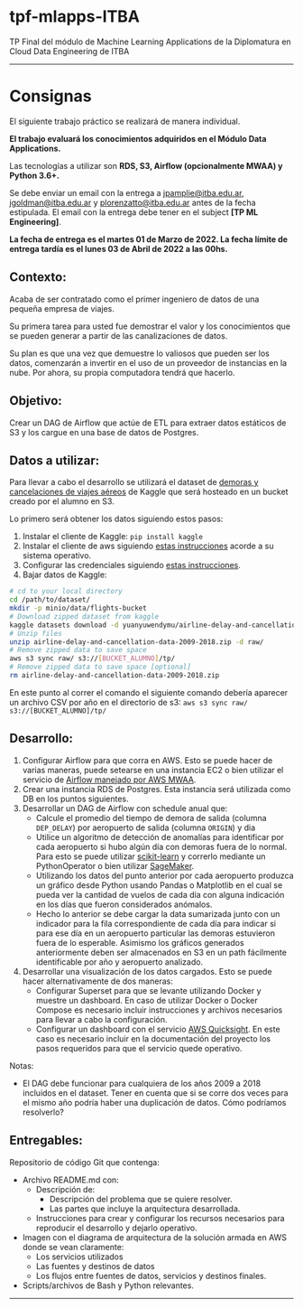# tpf-mlapps-ITBA
TP Final del módulo de Machine Learning Applications de la Diplomatura en Cloud Data Engineering de ITBA

---
# Consignas

El siguiente trabajo práctico se realizará de manera individual.

**El trabajo evaluará los conocimientos adquiridos en el Módulo Data
Applications.**

Las tecnologías a utilizar son **RDS, S3, Airflow (opcionalmente MWAA) y
Python 3.6+.**

Se debe enviar un email con la entrega a jpamplie@itba.edu.ar,
jgoldman@itba.edu.ar y plorenzatto@itba.edu.ar antes de la fecha estipulada.
El email con la entrega debe tener en el subject **[TP ML Engineering]**.

**La fecha de entrega es el martes 01 de Marzo de 2022. La fecha límite de
entrega tardía es el lunes 03 de Abril de 2022 a las 00hs.**

## Contexto:

Acaba de ser contratado como el primer ingeniero de datos de una pequeña
empresa de viajes.

Su primera tarea para usted fue demostrar el valor y los conocimientos que se
pueden generar a partir de las canalizaciones de datos.

Su plan es que una vez que demuestre lo valiosos que pueden ser los datos,
comenzarán a invertir en el uso de un proveedor de instancias en la nube.
Por ahora, su propia computadora tendrá que hacerlo.

## Objetivo:

Crear un DAG de Airflow que actúe de ETL para extraer datos estáticos de S3
y los cargue en una base de datos de Postgres.

## Datos a utilizar:
Para llevar a cabo el desarrollo se utilizará el dataset de [demoras y cancelaciones
de viajes aéreos](https://www.kaggle.com/yuanyuwendymu/airline-delay-and-cancellation-data-2009-2018?select=2009.csv) de Kaggle que será hosteado en un bucket creado por el alumno en S3.

Lo primero será obtener los datos siguiendo estos pasos:
1. Instalar el cliente de Kaggle: `pip install kaggle`
2. Instalar el cliente de aws siguiendo [estas instrucciones](https://docs.aws.amazon.com/cli/latest/userguide/getting-started-install.html) acorde a su sistema
operativo.
3. Configurar las credenciales siguiendo [estas instrucciones](https://github.com/Kaggle/kaggle-api#api-credentials).
4. Bajar datos de Kaggle:

```bash
# cd to your local directory
cd /path/to/dataset/
mkdir -p minio/data/flights-bucket
# Download zipped dataset from kaggle
kaggle datasets download -d yuanyuwendymu/airline-delay-and-cancellation-data-2009-2018
# Unzip files
unzip airline-delay-and-cancellation-data-2009-2018.zip -d raw/
# Remove zipped data to save space
aws s3 sync raw/ s3://[BUCKET_ALUMNO]/tp/
# Remove zipped data to save space [optional]
rm airline-delay-and-cancellation-data-2009-2018.zip
```

En este punto al correr el comando el siguiente comando debería aparecer un
archivo CSV por año en el directorio de s3:
`aws s3 sync raw/ s3://[BUCKET_ALUMNO]/tp/`

## Desarrollo:

1. Configurar Airflow para que corra en AWS. Esto se puede hacer de varias maneras, puede setearse en una instancia EC2 o bien utilizar el servicio de [Airflow manejado por AWS MWAA](https://aws.amazon.com/managed-workflows-for-apache-airflow/).
2. Crear una instancia RDS de Postgres. Esta instancia será utilizada como DB en los puntos siguientes.
3. Desarrollar un DAG de Airflow con schedule anual que:
    * Calcule el promedio del tiempo de demora de salida (columna `DEP_DELAY`) por aeropuerto de salida (columna `ORIGIN`) y dia
    * Utilice un algoritmo de detección de anomalías para identificar por cada aeropuerto si hubo algún día con demoras fuera de lo normal. Para esto se puede utilizar [scikit-learn](https://scikit-learn.org/stable/modules/outlier_detection.html) y correrlo mediante un PythonOperator o bien utilizar [SageMaker](https://aws.amazon.com/blogs/machine-learning/use-the-built-in-amazon-sagemaker-random-cut-forest-algorithm-for-anomaly-detection/).
    * Utilizando los datos del punto anterior por cada aeropuerto produzca un gráfico desde Python usando Pandas o Matplotlib en el cual se pueda ver la cantidad de vuelos de cada día con alguna indicación en los días que fueron considerados anómalos.
    * Hecho lo anterior se debe cargar la data sumarizada junto con un indicador para la fila correspondiente de cada día para indicar si para ese día en un aeropuerto particular las demoras estuvieron fuera de lo esperable. Asimismo los gráficos generados anteriormente deben ser almacenados en S3 en un path fácilmente identificable por año y aeropuerto analizado.
4. Desarrollar una visualización de los datos cargados. Esto se puede hacer alternativamente de dos maneras:
    * Configurar Superset para que se levante utilizando Docker y muestre un dashboard. En caso de utilizar Docker o Docker Compose es necesario incluir instrucciones y archivos necesarios para llevar a cabo la configuración.
    * Configurar un dashboard con el servicio [AWS Quicksight](https://aws.amazon.com/quicksight/). En este caso es necesario incluir en la documentación del proyecto los pasos requeridos para que el servicio quede operativo.

Notas:
- El DAG debe funcionar para cualquiera de los años 2009 a 2018 incluidos en el dataset. Tener en cuenta que si se corre dos veces para el mismo año podría haber una duplicación de datos. Cómo podríamos resolverlo?

## Entregables:
Repositorio de código Git que contenga:
- Archivo README.md con:
    - Descripción de:
        - Descripción del problema que se quiere resolver.
        - Las partes que incluye la arquitectura desarrollada.
    - Instrucciones para crear y configurar los recursos necesarios para reproducir el desarrollo y dejarlo operativo.
- Imagen con el diagrama de arquitectura de la solución armada en AWS
donde se vean claramente:
    - Los servicios utilizados
    - Las fuentes y destinos de datos
    - Los flujos entre fuentes de datos, servicios y destinos finales.
- Scripts/archivos de Bash y Python relevantes.

---